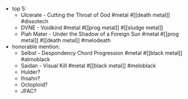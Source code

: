 - top 5:
	- Ulcerate - Cutting the Throat of God #metal #[[death metal]] #dissotech
	- DVNE - Voidkind #metal #[[prog metal]] #[[sludge metal]]
	- Piah Mater - Under the Shadow of a Foreign Sun #metal #[[prog metal]] #[[death metal]] #melodeath
- honorable mention:
	- Selbst - Despondency Chord Progression #metal #[[black metal]] #atmoblack
	- Saidan - Visual Kill #metal #[[black metal]] #meloblack
	- Hulder?
	- Ihsahn?
	- Octoploid?
	- JFAC?